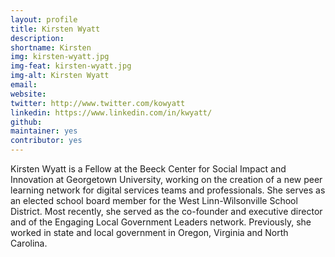 ```yaml
---
layout: profile
title: Kirsten Wyatt
description: 
shortname: Kirsten
img: kirsten-wyatt.jpg
img-feat: kirsten-wyatt.jpg
img-alt: Kirsten Wyatt
email: 
website: 
twitter: http://www.twitter.com/kowyatt
linkedin: https://www.linkedin.com/in/kwyatt/
github: 
maintainer: yes
contributor: yes
---
```


Kirsten Wyatt is a Fellow at the Beeck Center for Social Impact and Innovation at Georgetown University, working on the creation of a new peer learning network for digital services teams and professionals. She serves as an elected school board member for the West Linn-Wilsonville School District. Most recently, she served as the co-founder and executive director and of the Engaging Local Government Leaders network. Previously, she worked in state and local government in Oregon, Virginia and North Carolina.
